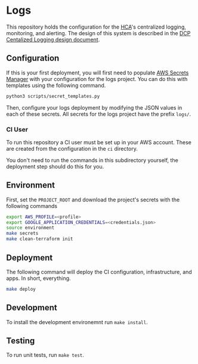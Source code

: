 # Logs

This repository holds the configuration for the [HCA](https://humancellatlas.org)'s centralized logging, monitoring, and alerting. The design of this system is described in the [DCP Centalized Logging design document](https://docs.google.com/document/d/15RUEodhwS8wtgkIpoJ_6uI9eCErzAw2YXzY6MwwUcG4/edit?usp=sharing).

## Configuration

If this is your first deployment, you will first need to populate [AWS Secrets Manager](https://aws.amazon.com/secrets-manager/) with your configuration for the logs project. You can do this with templates using the following command.

```bash
python3 scripts/secret_templates.py
```

Then, configure your logs deployment by modifying the JSON values in each of these secrets. All secrets for the logs project have the prefix `logs/`.

### CI User
To run this repository a CI user must be set up in your AWS account. These are created from the configuration in the `ci` directory.

You don't need to run the commands in this subdirectory yourself, the deployment step should do this for you.

## Environment
First, set the `PROJECT_ROOT` and download the project's secrets with the following commands

```bash
export AWS_PROFILE=<profile>
export GOOGLE_APPLICATION_CREDENTIALS=<credentials.json>
source environment
make secrets
make clean-terraform init
```

## Deployment

The following command will deploy the CI configuration, infrastructure, and apps. In short, everything.
```bash
make deploy
```

## Development

To install the development environemnt run `make install`.

## Testing

To run unit tests, run `make test`.


